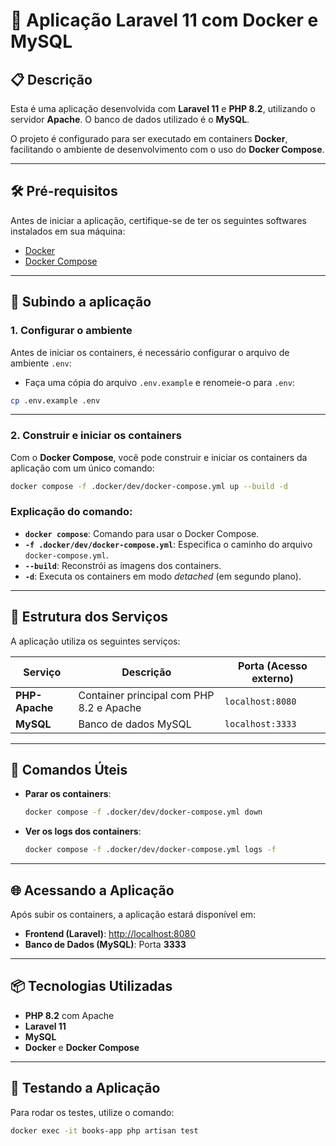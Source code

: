 # 🚀 Aplicação Laravel 11 com Docker e MySQL

## 📋 Descrição

Esta é uma aplicação desenvolvida com **Laravel 11** e **PHP 8.2**, utilizando o servidor **Apache**. O banco de dados utilizado é o **MySQL**.

O projeto é configurado para ser executado em containers **Docker**, facilitando o ambiente de desenvolvimento com o uso do **Docker Compose**.

---

## 🛠️ Pré-requisitos

Antes de iniciar a aplicação, certifique-se de ter os seguintes softwares instalados em sua máquina:

- [Docker](https://www.docker.com/)
- [Docker Compose](https://docs.docker.com/compose/)

---

## 🚀 Subindo a aplicação

### 1. Configurar o ambiente

Antes de iniciar os containers, é necessário configurar o arquivo de ambiente `.env`:

- Faça uma cópia do arquivo `.env.example` e renomeie-o para `.env`:

```bash
cp .env.example .env
```

---

### 2. Construir e iniciar os containers

Com o **Docker Compose**, você pode construir e iniciar os containers da aplicação com um único comando:

```bash
docker compose -f .docker/dev/docker-compose.yml up --build -d
```

### Explicação do comando:

- **`docker compose`**: Comando para usar o Docker Compose.
- **`-f .docker/dev/docker-compose.yml`**: Especifica o caminho do arquivo `docker-compose.yml`.
- **`--build`**: Reconstrói as imagens dos containers.
- **`-d`**: Executa os containers em modo _detached_ (em segundo plano).

---

## 🔧 Estrutura dos Serviços

A aplicação utiliza os seguintes serviços:

| Serviço        | Descrição                            | Porta (Acesso externo) |
|----------------|--------------------------------------|------------------------|
| **PHP-Apache** | Container principal com PHP 8.2 e Apache | `localhost:8080`       |
| **MySQL**      | Banco de dados MySQL                | `localhost:3333`       |

---

## 🐳 Comandos Úteis

- **Parar os containers**:
  ```bash
  docker compose -f .docker/dev/docker-compose.yml down
  ```

- **Ver os logs dos containers**:
  ```bash
  docker compose -f .docker/dev/docker-compose.yml logs -f
  ```

---

## 🌐 Acessando a Aplicação

Após subir os containers, a aplicação estará disponível em:

- **Frontend (Laravel)**: [http://localhost:8080](http://localhost:8080)
- **Banco de Dados (MySQL)**: Porta **3333**

---

## 📦 Tecnologias Utilizadas

- **PHP 8.2** com Apache
- **Laravel 11**
- **MySQL**
- **Docker** e **Docker Compose**

---

## 🧪 Testando a Aplicação

Para rodar os testes, utilize o comando:

```bash
docker exec -it books-app php artisan test
```
